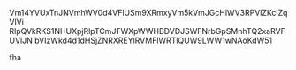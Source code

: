 Vm14YVUxTnJNVmhWV0d4VFlUSm9XRmxyVm5kVmJGcHlWV3RPVlZKclZqVlVi
RlpQVkRKS1NHUXpjRlpTCmJFWXpWWHBDVDJSWFNrbGpSMnhTQ2xaRVFUVlJN
bVIzWkd4d1dHSjZNRXREYlRVMFlWRTlQUW9LWW1wNAoKdW51

fha